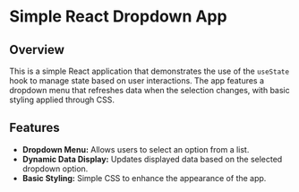 # Simple React Dropdown App

## Overview

This is a simple React application that demonstrates the use of the `useState` hook to manage state based on user interactions. The app features a dropdown menu that refreshes data when the selection changes, with basic styling applied through CSS.

## Features

- **Dropdown Menu:** Allows users to select an option from a list.
- **Dynamic Data Display:** Updates displayed data based on the selected dropdown option.
- **Basic Styling:** Simple CSS to enhance the appearance of the app.
